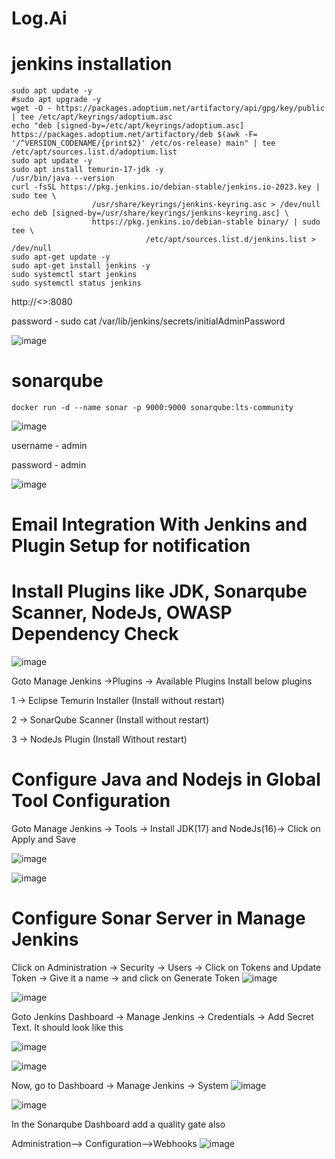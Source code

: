 # Log.Ai

# jenkins installation

```
sudo apt update -y
#sudo apt upgrade -y
wget -O - https://packages.adoptium.net/artifactory/api/gpg/key/public | tee /etc/apt/keyrings/adoptium.asc
echo "deb [signed-by=/etc/apt/keyrings/adoptium.asc] https://packages.adoptium.net/artifactory/deb $(awk -F= '/^VERSION_CODENAME/{print$2}' /etc/os-release) main" | tee /etc/apt/sources.list.d/adoptium.list
sudo apt update -y
sudo apt install temurin-17-jdk -y
/usr/bin/java --version
curl -fsSL https://pkg.jenkins.io/debian-stable/jenkins.io-2023.key | sudo tee \
                  /usr/share/keyrings/jenkins-keyring.asc > /dev/null
echo deb [signed-by=/usr/share/keyrings/jenkins-keyring.asc] \
                  https://pkg.jenkins.io/debian-stable binary/ | sudo tee \
                              /etc/apt/sources.list.d/jenkins.list > /dev/null
sudo apt-get update -y
sudo apt-get install jenkins -y
sudo systemctl start jenkins
sudo systemctl status jenkins
```

http://<>:8080

password -  sudo cat /var/lib/jenkins/secrets/initialAdminPassword

![image](https://github.com/UnpredictablePrashant/Log.Ai/assets/60352729/1465df3b-634e-4395-ab9c-9476b88adaca)


# sonarqube

```
docker run -d --name sonar -p 9000:9000 sonarqube:lts-community
```
![image](https://github.com/UnpredictablePrashant/Log.Ai/assets/60352729/a19e85ed-5f15-4865-b53e-49af75256cdb)

username - admin

password - admin

![image](https://github.com/UnpredictablePrashant/Log.Ai/assets/60352729/24af1c6f-2e52-4d5b-b3a1-8515a260773a)


# Email Integration With Jenkins and Plugin Setup for notification


# Install Plugins like JDK, Sonarqube Scanner, NodeJs, OWASP Dependency Check

![image](https://github.com/UnpredictablePrashant/Log.Ai/assets/60352729/9325a0e3-bc97-491f-af12-3b6ca9fd5e5e)

Goto Manage Jenkins →Plugins → Available Plugins 
Install below plugins

1 → Eclipse Temurin Installer (Install without restart)

2 → SonarQube Scanner (Install without restart)

3 → NodeJs Plugin (Install Without restart)

# Configure Java and Nodejs in Global Tool Configuration

Goto Manage Jenkins → Tools → Install JDK(17) and NodeJs(16)→ Click on Apply and Save

![image](https://github.com/UnpredictablePrashant/Log.Ai/assets/60352729/a27f73fd-127e-4712-9158-c78cb106559b)

![image](https://github.com/UnpredictablePrashant/Log.Ai/assets/60352729/9a83f2ad-7bc4-4587-ace2-5ac7a4201c3f)


# Configure Sonar Server in Manage Jenkins

Click on Administration → Security → Users → Click on Tokens and Update Token → Give it a name → and click on Generate Token
![image](https://github.com/UnpredictablePrashant/Log.Ai/assets/60352729/592bd5da-9e98-48a3-8f0f-be704126eb0c)


![image](https://github.com/UnpredictablePrashant/Log.Ai/assets/60352729/affa5db3-7a2f-4256-9134-4e2ad1e1fb3f)

Goto Jenkins Dashboard → Manage Jenkins → Credentials → Add Secret Text. It should look like this

![image](https://github.com/UnpredictablePrashant/Log.Ai/assets/60352729/9f6fb8fc-c732-4a79-b59d-aa7d685bfa76)


![image](https://github.com/UnpredictablePrashant/Log.Ai/assets/60352729/5654d4ec-eb70-472c-8099-e9ff97267e0c)

Now, go to Dashboard → Manage Jenkins → System 
![image](https://github.com/UnpredictablePrashant/Log.Ai/assets/60352729/4fbd1509-2824-4161-a293-292798faa681)



![image](https://github.com/UnpredictablePrashant/Log.Ai/assets/60352729/38b811ad-9d66-4577-af7d-1a7e7691c612)

In the Sonarqube Dashboard add a quality gate also

Administration--> Configuration-->Webhooks
![image](https://github.com/UnpredictablePrashant/Log.Ai/assets/60352729/9946104b-ecce-41df-a95d-41c0d5e91219)



